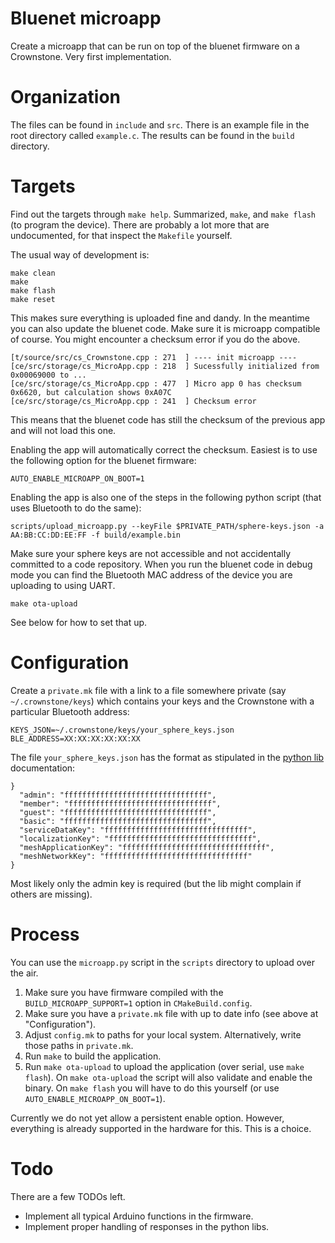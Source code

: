 # Bluenet microapp

Create a microapp that can be run on top of the bluenet firmware on a Crownstone. Very first implementation.

# Organization

The files can be found in `include` and `src`. There is an example file in the root directory called `example.c`. The
results can be found in the `build` directory.

# Targets

Find out the targets through `make help`. Summarized, `make`, and `make flash` (to program the device). There are 
probably a lot more that are undocumented, for that inspect the `Makefile` yourself.

The usual way of development is:

```
make clean
make
make flash
make reset
```

This makes sure everything is uploaded fine and dandy. In the meantime you can also update the bluenet code. Make 
sure it is microapp compatible of course. You might encounter a checksum error if you do the above.

```
[t/source/src/cs_Crownstone.cpp : 271  ] ---- init microapp ----
[ce/src/storage/cs_MicroApp.cpp : 218  ] Sucessfully initialized from 0x00069000 to ...
[ce/src/storage/cs_MicroApp.cpp : 477  ] Micro app 0 has checksum 0x6620, but calculation shows 0xA07C
[ce/src/storage/cs_MicroApp.cpp : 241  ] Checksum error
```

This means that the bluenet code has still the checksum of the previous app and will not load this one. 

Enabling the app will automatically correct the checksum. Easiest is to use the following option for the bluenet firmware:

```
AUTO_ENABLE_MICROAPP_ON_BOOT=1
```

Enabling the app is also one of the steps in the following python script (that uses Bluetooth to do the same):

```
scripts/upload_microapp.py --keyFile $PRIVATE_PATH/sphere-keys.json -a AA:BB:CC:DD:EE:FF -f build/example.bin
```

Make sure your sphere keys are not accessible and not accidentally committed to a code repository. When you run the 
bluenet code in debug mode you can find the Bluetooth MAC address of the device you are uploading to using UART. 

```
make ota-upload
```

See below for how to set that up.

# Configuration

Create a `private.mk` file with a link to a file somewhere private (say `~/.crownstone/keys`) which contains your keys and the Crownstone with a particular Bluetooth address:

```
KEYS_JSON=~/.crownstone/keys/your_sphere_keys.json
BLE_ADDRESS=XX:XX:XX:XX:XX:XX
```

The file `your_sphere_keys.json` has the format as stipulated in the [python lib](https://github.com/crownstone/crownstone-lib-python-ble) documentation:

```
}
  "admin": "ffffffffffffffffffffffffffffffff",
  "member": "ffffffffffffffffffffffffffffffff",
  "guest": "ffffffffffffffffffffffffffffffff",
  "basic": "ffffffffffffffffffffffffffffffff",
  "serviceDataKey": "ffffffffffffffffffffffffffffffff",
  "localizationKey": "ffffffffffffffffffffffffffffffff",
  "meshApplicationKey": "ffffffffffffffffffffffffffffffff",
  "meshNetworkKey": "ffffffffffffffffffffffffffffffff"
}
```

Most likely only the admin key is required (but the lib might complain if others are missing).

# Process

You can use the `microapp.py` script in the `scripts` directory to upload over the air.

1. Make sure you have firmware compiled with the `BUILD_MICROAPP_SUPPORT=1` option in `CMakeBuild.config`.
2. Make sure you have a `private.mk` file with up to date info (see above at "Configuration").
3. Adjust `config.mk` to paths for your local system. Alternatively, write those paths in `private.mk`.
4. Run `make` to build the application.
5. Run `make ota-upload` to upload the application (over serial, use `make flash`). On `make ota-upload` the script will also validate and enable the binary. On `make flash` you will have to do this yourself (or use `AUTO_ENABLE_MICROAPP_ON_BOOT=1`).

Currently we do not yet allow a persistent enable option. However, everything is already supported in the hardware for
this. This is a choice.

# Todo

There are a few TODOs left.

* Implement all typical Arduino functions in the firmware.
* Implement proper handling of responses in the python libs.


